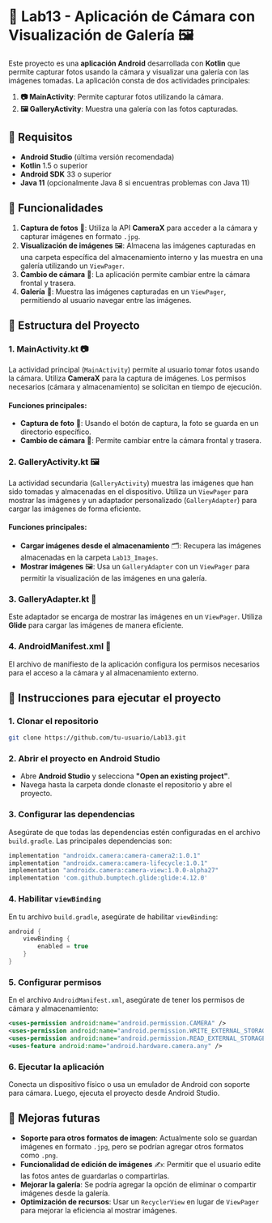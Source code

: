 # 📸 **Lab13 - Aplicación de Cámara con Visualización de Galería** 🖼️

Este proyecto es una **aplicación Android** desarrollada con **Kotlin** que permite capturar fotos usando la cámara y visualizar una galería con las imágenes tomadas. La aplicación consta de dos actividades principales:

1. **📷 MainActivity**: Permite capturar fotos utilizando la cámara.
2. **🖼️ GalleryActivity**: Muestra una galería con las fotos capturadas.

## 🚀 **Requisitos**

* **Android Studio** (última versión recomendada)
* **Kotlin** 1.5 o superior
* **Android SDK** 33 o superior
* **Java 11** (opcionalmente Java 8 si encuentras problemas con Java 11)

## 🎯 **Funcionalidades**

1. **Captura de fotos** 📸: Utiliza la API **CameraX** para acceder a la cámara y capturar imágenes en formato `.jpg`.
2. **Visualización de imágenes** 🖼️: Almacena las imágenes capturadas en una carpeta específica del almacenamiento interno y las muestra en una galería utilizando un `ViewPager`.
3. **Cambio de cámara** 🔄: La aplicación permite cambiar entre la cámara frontal y trasera.
4. **Galería** 📑: Muestra las imágenes capturadas en un `ViewPager`, permitiendo al usuario navegar entre las imágenes.

## 📂 **Estructura del Proyecto**

### 1. **MainActivity.kt** 📷

La actividad principal (`MainActivity`) permite al usuario tomar fotos usando la cámara. Utiliza **CameraX** para la captura de imágenes. Los permisos necesarios (cámara y almacenamiento) se solicitan en tiempo de ejecución.

#### Funciones principales:

* **Captura de foto** 📸: Usando el botón de captura, la foto se guarda en un directorio específico.
* **Cambio de cámara** 🔄: Permite cambiar entre la cámara frontal y trasera.

### 2. **GalleryActivity.kt** 🖼️

La actividad secundaria (`GalleryActivity`) muestra las imágenes que han sido tomadas y almacenadas en el dispositivo. Utiliza un `ViewPager` para mostrar las imágenes y un adaptador personalizado (`GalleryAdapter`) para cargar las imágenes de forma eficiente.

#### Funciones principales:

* **Cargar imágenes desde el almacenamiento** 🗂️: Recupera las imágenes almacenadas en la carpeta `Lab13_Images`.
* **Mostrar imágenes** 🖼️: Usa un `GalleryAdapter` con un `ViewPager` para permitir la visualización de las imágenes en una galería.

### 3. **GalleryAdapter.kt** 🧩

Este adaptador se encarga de mostrar las imágenes en un `ViewPager`. Utiliza **Glide** para cargar las imágenes de manera eficiente.

### 4. **AndroidManifest.xml** 📜

El archivo de manifiesto de la aplicación configura los permisos necesarios para el acceso a la cámara y al almacenamiento externo.

## 📝 **Instrucciones para ejecutar el proyecto**

### 1. **Clonar el repositorio**

```bash
git clone https://github.com/tu-usuario/Lab13.git
```

### 2. **Abrir el proyecto en Android Studio**

* Abre **Android Studio** y selecciona **"Open an existing project"**.
* Navega hasta la carpeta donde clonaste el repositorio y abre el proyecto.

### 3. **Configurar las dependencias**

Asegúrate de que todas las dependencias estén configuradas en el archivo `build.gradle`. Las principales dependencias son:

```gradle
implementation "androidx.camera:camera-camera2:1.0.1"
implementation "androidx.camera:camera-lifecycle:1.0.1"
implementation "androidx.camera:camera-view:1.0.0-alpha27"
implementation 'com.github.bumptech.glide:glide:4.12.0'
```

### 4. **Habilitar `viewBinding`**

En tu archivo `build.gradle`, asegúrate de habilitar `viewBinding`:

```gradle
android {
    viewBinding {
        enabled = true
    }
}
```

### 5. **Configurar permisos**

En el archivo `AndroidManifest.xml`, asegúrate de tener los permisos de cámara y almacenamiento:

```xml
<uses-permission android:name="android.permission.CAMERA" />
<uses-permission android:name="android.permission.WRITE_EXTERNAL_STORAGE" />
<uses-permission android:name="android.permission.READ_EXTERNAL_STORAGE" />
<uses-feature android:name="android.hardware.camera.any" />
```

### 6. **Ejecutar la aplicación**

Conecta un dispositivo físico o usa un emulador de Android con soporte para cámara. Luego, ejecuta el proyecto desde Android Studio.

## 🌱 **Mejoras futuras**

* **Soporte para otros formatos de imagen**: Actualmente solo se guardan imágenes en formato `.jpg`, pero se podrían agregar otros formatos como `.png`.
* **Funcionalidad de edición de imágenes** ✍️: Permitir que el usuario edite las fotos antes de guardarlas o compartirlas.
* **Mejorar la galería**: Se podría agregar la opción de eliminar o compartir imágenes desde la galería.
* **Optimización de recursos**: Usar un `RecyclerView` en lugar de `ViewPager` para mejorar la eficiencia al mostrar imágenes.

